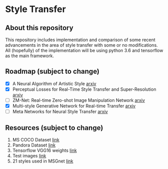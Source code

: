 # Style Transfer

## About this repository
This repository includes implementation and comparison of some recent advancements in the area of style transfer with some or no modifications. All (hopefully) of the implementation will be using python 3.6 and tensorflow as the main framework.

## Roadmap (subject to change)
- [x] A Neural Algorithm of Artistic Style [arxiv](https://arxiv.org/abs/1508.06576)
- [x] Perceptual Losses for Real-Time Style Transfer and Super-Resolution [arxiv](https://arxiv.org/abs/1603.08155)
- [ ] ZM-Net: Real-time Zero-shot Image Manipulation Network [arxiv](https://arxiv.org/abs/1703.07255v2)
- [x] Multi-style Generative Network for Real-time Transfer [arxiv](https://arxiv.org/abs/1703.06953)
- [ ] Meta Networks for Neural Style Transfer [arxiv](https://arxiv.org/abs/1709.04111)

## Resources (subject to change)
1. MS COCO Dataset [link](http://cocodataset.org/#download)
2. Pandora Dataset [link](http://imag.pub.ro/pandora/pandora_download.html)
3. Tensorflow VGG16 weights [link](http://www.cs.toronto.edu/~frossard/post/vgg16/)
4. Test images [link](https://drive.google.com/open?id=1-OEv8ELX-RDB1DvY7i8qEJzziIxJ9T3B)
5. 21 styles used in MSGnet [link](https://drive.google.com/open?id=1CkThmKjWKwgJ3QfkwrJQlypXMKSZF-xo)
